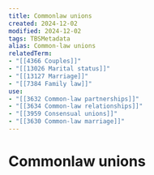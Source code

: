 ```yaml
---
title: Commonlaw unions
created: 2024-12-02
modified: 2024-12-02
tags: TBSMetadata
alias: Common-law unions
relatedTerm:
- "[[4366 Couples]]"
- "[[13026 Marital status]]"
- "[[13127 Marriage]]"
- "[[7384 Family law]]"
use:
- "[[3632 Common-law partnerships]]"
- "[[3634 Common-law relationships]]"
- "[[3959 Consensual unions]]"
- "[[3630 Common-law marriage]]"
---
```

# Commonlaw unions
